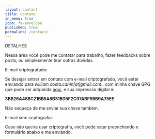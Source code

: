 ```yaml
---
layout: contact
title: Contato
in_menu: true
icon: fa-envelope
published: true
permalink: /contact/
---
```


DETALHES   

Nessa área você pode me contatar para trabalho, fazer feedbacks sobre posts, ou simplesmente tirar outras dúvidas.

<!-- NOTA: NÃO PASSO meu número de celular para desconhecidos em Internet. Se alguém falar em meu nome, provavelmente deve ser alguém de má intenção se passando por mim. -->


E-mail criptografado:

Se desejar entrar em contato com e-mail criptografado, você estar enviando para *william.costa.canin[at]gmail.com.*,
com minha chave GPG que pode ser adquirida [aqui](http://williamcanin.github.io/key/public.asc), e sua impressão digital é:

**3BB26A48BC21BB5A8B31BD5F2C07ABF9BB9A75EE**

Não esqueça de me enviar sua chave também.

E-mail sem criptografia:

Caso não queira usar criptografia, você pode estar preenchendo o formulário abaixo e me enviando.
